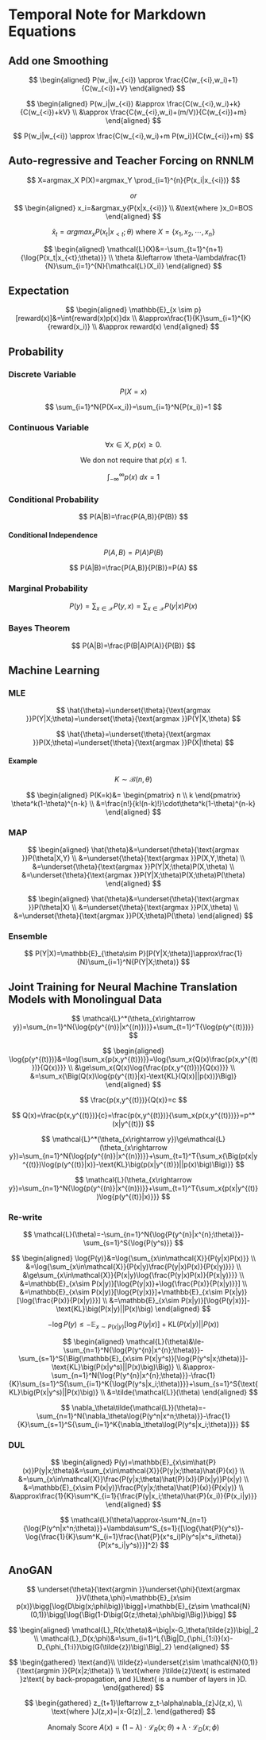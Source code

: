 # Temporal Note for Markdown Equations

## Add one Smoothing

$$
\begin{aligned}
P(w_i|w_{<i}) \approx \frac{C(w_{<i},w_i)+1}{C(w_{<i})+V}
\end{aligned}
$$

$$
\begin{aligned}
P(w_i|w_{<i}) &\approx \frac{C(w_{<i},w_i)+k}{C(w_{<i})+kV} \\
&\approx \frac{C(w_{<i},w_i)+(m/V)}{C(w_{<i})+m}
\end{aligned}
$$

$$
P(w_i|w_{<i}) \approx \frac{C(w_{<i},w_i)+m P(w_i)}{C(w_{<i})+m}
$$

## Auto-regressive and Teacher Forcing on RNNLM

$$
X=argmax_X P(X)=argmax_Y \prod_{i=1}^{n}{P(x_i|x_{<i})}
$$

$$
or
$$
$$
\begin{aligned}
x_i=&argmax_y{P(x|x_{<i})} \\
&\text{where }x_0=BOS
\end{aligned}
$$

$$
\hat{x}_t=argmax_x{P(x_t|x_{<t};\theta)}\text{ where }X=\{x_1,x_2,\cdots,x_n\}
$$

$$
\begin{aligned}
\mathcal{L}(X)&=-\sum_{t=1}^{n+1}{\log{P(x_t|x_{<t};\theta)}} \\
\theta &\leftarrow \theta-\lambda\frac{1}{N}\sum_{i=1}^{N}{\mathcal{L}(X_i)}
\end{aligned}
$$

## Expectation

$$
\begin{aligned}
\mathbb{E}_{x \sim p}[reward(x)]&=\int{reward(x)p(x)}dx \\
&\approx\frac{1}{K}\sum_{i=1}^{K}{reward(x_i)} \\
&\approx reward(x)
\end{aligned}
$$

## Probability

### Discrete Variable

$$
P(X=x)
$$

$$
\sum_{i=1}^N{P(X=x_i)}=\sum_{i=1}^N{P(x_i)}=1
$$

### Continuous Variable

$$
\forall x \in X,~p(x)\ge0.
$$

$$
\text{We don not require that }p(x)\le1.
$$

$$
\int_{-\infty}^{\infty}{p(x)}~dx=1
$$

### Conditional Probability

$$
P(A|B)=\frac{P(A,B)}{P(B)}
$$

#### Conditional Independence

$$
P(A,B)=P(A)P(B)
$$

$$
P(A|B)=\frac{P(A,B)}{P(B)}=P(A)
$$

### Marginal Probability

$$
P(y)=\sum_{x\in\mathcal{X}}{P(y,x)}=\sum_{x\in\mathcal{X}}{P(y|x)P(x)}
$$

### Bayes Theorem

$$
P(A|B)=\frac{P(B|A)P(A)}{P(B)}
$$

## Machine Learning

### MLE

$$
\hat{\theta}=\underset{\theta}{\text{argmax }}P(Y|X;\theta)=\underset{\theta}{\text{argmax }}P(Y|X,\theta)
$$

$$
\hat{\theta}=\underset{\theta}{\text{argmax }}P(X;\theta)=\underset{\theta}{\text{argmax }}P(X|\theta)
$$ 

#### Example

$$
K\sim\mathcal{B}(n,\theta)
$$

$$
\begin{aligned}
P(K=k)&=
\begin{pmatrix}
   n \\
   k
\end{pmatrix}
\theta^k(1-\theta)^{n-k} \\
&=\frac{n!}{k!(n-k)!}\cdot\theta^k(1-\theta)^{n-k}
\end{aligned}
$$

### MAP

$$
\begin{aligned}
\hat{\theta}&=\underset{\theta}{\text{argmax }}P(\theta|X,Y) \\
&=\underset{\theta}{\text{argmax }}P(X,Y,\theta) \\
&=\underset{\theta}{\text{argmax }}P(Y|X;\theta)P(X,\theta) \\
&=\underset{\theta}{\text{argmax }}P(Y|X;\theta)P(X;\theta)P(\theta)
\end{aligned}
$$

$$
\begin{aligned}
\hat{\theta}&=\underset{\theta}{\text{argmax }}P(\theta|X) \\
&=\underset{\theta}{\text{argmax }}P(X,\theta) \\
&=\underset{\theta}{\text{argmax }}P(X;\theta)P(\theta)
\end{aligned}
$$

### Ensemble

$$
P(Y|X)=\mathbb{E}_{\theta\sim P}[P(Y|X;\theta)]\approx\frac{1}{N}\sum_{i=1}^N{P(Y|X;\theta)}
$$

## Joint Training for Neural Machine Translation Models with Monolingual Data

$$
\mathcal{L}^*(\theta_{x\rightarrow y})=\sum_{n=1}^N{\log{p(y^{(n)}|x^{(n)})}}+\sum_{t=1}^T{\log{p(y^{(t)})}}
$$

$$
\begin{aligned}
\log{p(y^{(t)})}&=\log{\sum_x{p(x,y^{(t)})}}=\log{\sum_x{Q(x)\frac{p(x,y^{(t)})}{Q(x)}}} \\
&\ge\sum_x{Q(x)\log{\frac{p(x,y^{(t)})}{Q(x)}}} \\
&=\sum_x{\Big(Q(x)\log{p(y^{(t)}|x)-\text{KL}(Q(x)||p(x))}\Big)}
\end{aligned}
$$

$$
\frac{p(x,y^{(t)})}{Q(x)}=c
$$

$$
Q(x)=\frac{p(x,y^{(t)})}{c}=\frac{p(x,y^{(t)})}{\sum_x{p(x,y^{(t)})}}=p^*(x|y^{(t)})
$$

$$
\mathcal{L}^*(\theta_{x\rightarrow y})\ge\mathcal{L}(\theta_{x\rightarrow y})=\sum_{n=1}^N{\log{p(y^{(n)}|x^{(n)})}}+\sum_{t=1}^T{\sum_x{\Big(p(x|y^{(t)})\log{p(y^{(t)}|x)}-\text{KL}\big(p(x|y^{(t)})||p(x)\big)\Big)}}
$$

$$
\mathcal{L}(\theta_{x\rightarrow y})=\sum_{n=1}^N{\log{p(y^{(n)}|x^{(n)})}}+\sum_{t=1}^T{\sum_x{p(x|y^{(t)})\log{p(y^{(t)}|x)}}}
$$

### Re-write

$$
\mathcal{L}(\theta)=-\sum_{n=1}^N{\log{P(y^{n}|x^{n};\theta)}}-\sum_{s=1}^S{\log{P(y^s)}}
$$

$$
\begin{aligned}
\log{P(y)}&=\log{\sum_{x\in\mathcal{X}}{P(y|x)P(x)}} \\
&=\log{\sum_{x\in\mathcal{X}}{P(x|y)\frac{P(y|x)P(x)}{P(x|y)}}} \\
&\ge\sum_{x\in\mathcal{X}}{P(x|y)\log{\frac{P(y|x)P(x)}{P(x|y)}}} \\
&=\mathbb{E}_{x\sim P(x|y)}[\log{P(y|x)}+\log{\frac{P(x)}{P(x|y)}}] \\
&=\mathbb{E}_{x\sim P(x|y)}[\log{P(y|x)}]+\mathbb{E}_{x\sim P(x|y)}[\log{\frac{P(x)}{P(x|y)}}] \\
&=\mathbb{E}_{x\sim P(x|y)}[\log{P(y|x)}]-\text{KL}\big(P(x|y)||P(x)\big)
\end{aligned}
$$

$$
-\log{P(y)}\le-\mathbb{E}_{x\sim P(x|y)}[\log{P(y|x)}]+\text{KL}\big(P(x|y)||P(x)\big)
$$

$$
\begin{aligned}
\mathcal{L}(\theta)&\le-\sum_{n=1}^N{\log{P(y^{n}|x^{n};\theta)}}-\sum_{s=1}^S{\Big(\mathbb{E}_{x\sim P(x|y^s)}[\log{P(y^s|x;\theta)}]-\text{KL}\big(P(x|y^s)||P(x)\big)\Big)} \\
&\approx-\sum_{n=1}^N{\log{P(y^{n}|x^{n};\theta)}}-\frac{1}{K}\sum_{s=1}^S{\sum_{i=1}^K{\log{P(y^s|x_i;\theta)}}}+\sum_{s=1}^S{\text{KL}\big(P(x|y^s)||P(x)\big)} \\
&=\tilde{\mathcal{L}}(\theta)
\end{aligned}
$$

$$
\nabla_\theta\tilde{\mathcal{L}}(\theta)=-\sum_{n=1}^N{\nabla_\theta\log{P(y^n|x^n;\theta)}}-\frac{1}{K}\sum_{s=1}^S{\sum_{i=1}^K{\nabla_\theta\log{P(y^s|x_i;\theta)}}}
$$

<!--

### Upgrade

$$
\mathcal{L}(\theta,\phi)=-\sum_{n=1}^N{\log{P(y^{n}|x^{n};\theta)}}-\sum_{n=1}^N{\log{P(x^{n}|y^{n};\phi)}}-\sum_{s=1}^S{\log{P(x^s)}}-\sum_{t=1}^T{\log{P(y^t)}}
$$

$$
\begin{aligned}
\mathcal{L}(\theta,\phi)&\le-\sum_{n=1}^N{\log{P(y^{n}|x^{n};\theta)}}-\sum_{n=1}^N{\log{P(x^{n}|y^{n};\phi)}}-\sum_{s=1}^S{\Big(\mathbb{E}_{y\sim P(y|x^s)}[\log{P(x^s|y;\phi)}]-\text{KL}\big(P(y|x^s;\theta)||P(y)\big)\Big)}-\sum_{t=1}^T{\Big(\mathbb{E}_{x\sim P(x|y^t)}[\log{P(y^t|x;\theta)}]-\text{KL}\big(P(x|y^t;\phi)||P(x)\big)\Big)} \\
&=\Big(-\sum_{n=1}^N{\log{P(y^{n}|x^{n};\theta)}}-\sum_{t=1}^T{\sum_{x\in\mathcal{X}}{P(x|y^t;\phi)\cdot\log{P(y^t|x;\theta)}}}+\sum_{s=1}^S{\text{KL}\big(P(y|x^s;\theta)||P(y)\big)}\Big)+\Big(-\sum_{n=1}^N{\log{P(x^{n}|y^{n};\phi)}}-\sum_{s=1}^S{\sum_{y\in\mathcal{Y}}{P(y|x^s;\theta)\cdot\log{P(x^s|y;\phi)}}}+\sum_{t=1}^T{\text{KL}\big(P(x|y^t;\phi)||P(x)\big)}\Big) \\
&=\mathcal{L}(\theta)+\mathcal{L}(\phi) \\
&\approx\Big(-\sum_{n=1}^N{\log{P(y^{n}|x^{n};\theta)}}-\frac{1}{K}\sum_{t=1}^T{\sum_{i=1}^K{\log{P(y^t|x_i;\theta)}}}+\sum_{s=1}^S{\text{KL}\big(P(y|x^s;\theta)||P(y)\big)}\Big)+\Big(-\sum_{n=1}^N{\log{P(x^{n}|y^{n};\phi)}}-\frac{1}{K}\sum_{s=1}^S{\sum_{i=1}^K{\log{P(x^s|y_i;\phi)}}}+\sum_{t=1}^T{\text{KL}\big(P(x|y^t;\phi)||P(x)\big)}\Big) \\
&=\tilde{\mathcal{L}}(\theta)+\tilde{\mathcal{L}}(\phi)=\tilde{\mathcal{L}}(\theta,\phi)
\end{aligned}
$$

$$
\begin{aligned}
\nabla_\theta J(\theta,\phi)&=\sum_{y\in\mathcal{Y}}{\nabla_\theta P(y|x;\theta)\cdot\log{P(x|y;\phi)}} \\
&=\sum_{y\in\mathcal{Y}}{P(y|x;\theta)\nabla_\theta\log{P(y|x;\theta)}\cdot\log{P(x|y;\phi)}} \\
&=\mathbb{E}_{y\sim P(y|x;\theta)}[\nabla_\theta\log{P(y|x;\theta)}\log{P(x|y;\phi)}] \\
&\approx\frac{1}{K}\sum_{i=1}^K{\log{P(x|y_i;\phi)\nabla_\theta\log{P(y_i|x;\theta)}}}
\end{aligned}
$$

$$
\begin{aligned}
\nabla_\theta\mathcal{L}(\theta,\phi)&=\nabla_\theta\mathcal{L}(\theta)+\nabla_\phi\mathcal{L}(\phi) \\
&\approx\nabla_\theta\tilde{\mathcal{L}}(\theta)-\nabla_\theta J(\theta,\phi) \\
&=\nabla_\theta\tilde{\mathcal{L}}(\theta)-\frac{1}{K}\sum_{s=1}^S{\sum_{i=1}^K{\log{P(x^s|y_i;\phi)\nabla_\theta\log{P(y_i|x^s;\theta)}}}}
\end{aligned}
$$

$$
\nabla_\theta\tilde{\mathcal{L}}(\theta,\phi)=\nabla_\theta\tilde{\mathcal{L}}(\theta)+\nabla_\theta\tilde{\mathcal{L}}(\phi)=\nabla_\theta\tilde{\mathcal{L}}(\theta)
$$

$$
\nabla_\phi\tilde{\mathcal{L}}(\theta,\phi)=\nabla_\phi\tilde{\mathcal{L}}(\theta)+\nabla_\phi\tilde{\mathcal{L}}(\phi)=\nabla_\phi\tilde{\mathcal{L}}(\phi)
$$

-->

### DUL

$$
\begin{aligned}
P(y)=\mathbb{E}_{x\sim\hat{P}(x)}P(y|x;\theta)&=\sum_{x\in\mathcal{X}}{P(y|x;\theta)\hat{P}(x)} \\
&=\sum_{x\in\mathcal{X}}\frac{P(y|x;\theta)\hat{P}(x)}{P(x|y)}P(x|y) \\
&=\mathbb{E}_{x\sim P(x|y)}\frac{P(y|x;\theta)\hat{P}(x)}{P(x|y)} \\
&\approx\frac{1}{K}\sum^K_{i=1}{\frac{P(y|x_i;\theta)\hat{P}(x_i)}{P(x_i|y)}}
\end{aligned}
$$

$$
\mathcal{L}(\theta)\approx-\sum^N_{n=1}{\log{P(y^n|x^n;\theta)}}+\lambda\sum^S_{s=1}{[\log{\hat{P}(y^s)}-\log{\frac{1}{K}\sum^K_{i=1}\frac{\hat{P}(x^s_i)P(y^s|x^s_i\theta)}{P(x^s_i|y^s)}}]^2}
$$

## AnoGAN

$$
\underset{\theta}{\text{argmin }}\underset{\phi}{\text{argmax }}V(\theta,\phi)=\mathbb{E}_{x\sim p(x)}\bigg[\log{D\big(x;\phi\big)}\bigg]+\mathbb{E}_{z\sim \mathcal{N}(0,1)}\bigg[\log{\Big(1-D\big(G(z;\theta);\phi\big)\Big)}\bigg]
$$

$$
\begin{aligned}
\mathcal{L}_R(x;\theta)&=\big|x-G_\theta(\tilde{z})\big|_2 \\
\mathcal{L}_D(x;\phi)&=\sum_{i=1}^L{\Big|D_{\phi_{1:i}}(x)-D_{\phi_{1:i}}\big(G(\tilde{z})\big)\Big|_2}
\end{aligned}
$$

$$
\begin{gathered}
\text{and}\\
\tilde{z}=\underset{z\sim \mathcal{N}(0,1)}{\text{argmin }}{P(x|z;\theta)} \\
\text{where }\tilde{z}\text{ is estimated }z\text{ by back-propagation, and }L\text{ is a number of layers in }D.
\end{gathered}
$$

$$
\begin{gathered}
z_{t+1}\leftarrow z_t-\alpha\nabla_{z}J(z,x), \\
\text{where }J(z,x)=|x-G(z)|_2.
\end{gathered}
$$

$$
\text{Anomaly Score }A(x)=(1-\lambda)\cdot\mathcal{L}_R(x;\theta)+\lambda\cdot\mathcal{L}_D(x;\phi)
$$
